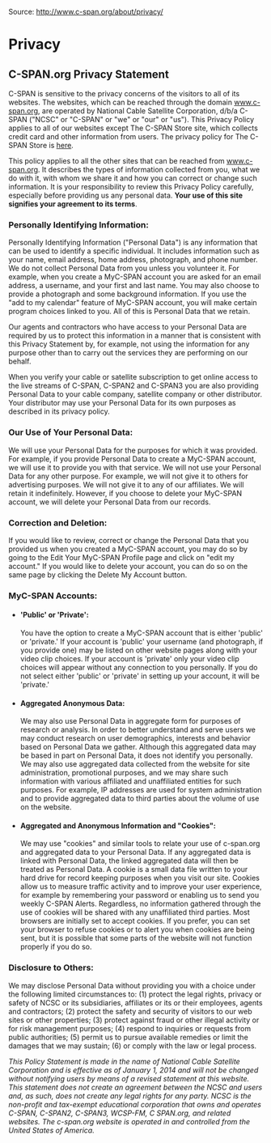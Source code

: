 Source: <http://www.c-span.org/about/privacy/>

# Privacy

## C-SPAN.org Privacy Statement

C-SPAN is sensitive to the privacy concerns of the visitors to all of its websites. The websites, which can be reached through the domain www.c-span.org, are operated by National Cable Satellite Corporation, d/b/a C-SPAN ("NCSC" or "C-SPAN" or "we" or "our" or "us"). This Privacy Policy applies to all of our websites except The C-SPAN Store site, which collects credit card and other information from users. The privacy policy for The C-SPAN Store is [here][5].

This policy applies to all the other sites that can be reached from www.c-span.org. It describes the types of information collected from you, what we do with it, with whom we share it and how you can correct or change such information. It is your responsibility to review this Privacy Policy carefully, especially before providing us any personal data. **Your use of this site signifies your agreement to its terms**.

### Personally Identifying Information:

Personally Identifying Information ("Personal Data") is any information that can be used to identify a specific individual. It includes information such as your name, email address, home address, photograph, and phone number. We do not collect Personal Data from you unless you volunteer it. For example, when you create a MyC-SPAN account you are asked for an email address, a username, and your first and last name. You may also choose to provide a photograph and some background information. If you use the "add to my calendar" feature of MyC-SPAN account, you will make certain program choices linked to you. All of this is Personal Data that we retain.

Our agents and contractors who have access to your Personal Data are required by us to protect this information in a manner that is consistent with this Privacy Statement by, for example, not using the information for any purpose other than to carry out the services they are performing on our behalf. 

When you verify your cable or satellite subscription to get online access to the live streams of C-SPAN, C-SPAN2 and C-SPAN3 you are also providing Personal Data to your cable company, satellite company or other distributor. Your distributor may use your Personal Data for its own purposes as described in its privacy policy.

### Our Use of Your Personal Data:

We will use your Personal Data for the purposes for which it was provided. For example, if you provide Personal Data to create a MyC-SPAN account, we will use it to provide you with that service. We will not use your Personal Data for any other purpose. For example, we will not give it to others for advertising purposes. We will not give it to any of our affiliates. We will retain it indefinitely. However, if you choose to delete your MyC-SPAN account, we will delete your Personal Data from our records. 

### Correction and Deletion:

If you would like to review, correct or change the Personal Data that you provided us when you created a MyC-SPAN account, you may do so by going to the Edit Your MyC-SPAN Profile page and click on "edit my account." If you would like to delete your account, you can do so on the same page by clicking the Delete My Account button.

### MyC-SPAN Accounts:

*   #### 'Public' or 'Private':
    
    You have the option to create a MyC-SPAN account that is either 'public' or 'private.' If your account is 'public' your username (and photograph, if you provide one) may be listed on other website pages along with your video clip choices. If your account is 'private' only your video clip choices will appear without any connection to you personally. If you do not select either 'public' or 'private' in setting up your account, it will be 'private.'
*   
    #### Aggregated Anonymous Data:
    
    We may also use Personal Data in aggregate form for purposes of research or analysis. In order to better understand and serve users we may conduct research on user demographics, interests and behavior based on Personal Data we gather. Although this aggregated data may be based in part on Personal Data, it does not identify you personally. We may also use aggregated data collected from the website for site administration, promotional purposes, and we may share such information with various affiliated and unaffiliated entities for such purposes. For example, IP addresses are used for system administration and to provide aggregated data to third parties about the volume of use on the website.
*   
    #### Aggregated and Anonymous Information and "Cookies":
    
    We may use "cookies" and similar tools to relate your use of c-span.org and aggregated data to your Personal Data. If any aggregated data is linked with Personal Data, the linked aggregated data will then be treated as Personal Data. A cookie is a small data file written to your hard drive for record keeping purposes when you visit our site. Cookies allow us to measure traffic activity and to improve your user experience, for example by remembering your password or enabling us to send you weekly C-SPAN Alerts. Regardless, no information gathered through the use of cookies will be shared with any unaffiliated third parties. Most browsers are initially set to accept cookies. If you prefer, you can set your browser to refuse cookies or to alert you when cookies are being sent, but it is possible that some parts of the website will not function properly if you do so.
    

### Disclosure to Others:

We may disclose Personal Data without providing you with a choice under the following limited circumstances to: (1) protect the legal rights, privacy or safety of NCSC or its subsidiaries, affiliates or its or their employees, agents and contractors; (2) protect the safety and security of visitors to our web sites or other properties; (3) protect against fraud or other illegal activity or for risk management purposes; (4) respond to inquiries or requests from public authorities; (5) permit us to pursue available remedies or limit the damages that we may sustain; (6) or comply with the law or legal process.

_This Policy Statement is made in the name of National Cable Satellite Corporation and is effective as of January 1, 2014 and will not be changed without notifying users by means of a revised statement at this website. This statement does not create an agreement between the NCSC and users and, as such, does not create any legal rights for any party. NCSC is the non-profit and tax-exempt educational corporation that owns and operates C-SPAN, C-SPAN2, C-SPAN3, WCSP-FM, C SPAN.org, and related websites. The c-span.org website is operated in and controlled from the United States of America._


[0]: http://www.c-span.org/about/privacy/
[1]: http://www.c-span.org/networks/
[2]: http://www.c-span.org/networks/?channel=radio
[3]: http://www.c-span.org/
[4]: http://www.c-span.org/schedule/
[5]: http://www.c-span.org/about/privacy/#
[6]: http://www.c-span.org/congress/
[7]: http://www.c-span.org/about/mission/
[8]: http://www.c-span.org/about/history/
[9]: http://www.c-span.org/special/?camerasInTheCourt
[10]: http://www.c-span.org/about/milestones/
[11]: http://www.c-span.org/about/leadership/
[12]: http://c-span.iapplicants.com/searchjobs.php
[13]: http://www.c-span.org/series/?community
[14]: http://www.c-span.org/about/videoLibrary/
[15]: http://static.c-span.org/assets/documents/C-SPANViewersGuide.pdf
[16]: http://www.c-spanclassroom.org/
[17]: http://www.c-span.org/blog/
[18]: http://www.c-span.org/series/browse/
[19]: http://www.c-span.org/about/pressCenter/
[20]: http://www.c-span.org/about/faq/
[21]: http://www.c-span.org/about/contactUs/
[22]: http://shopping.netsuite.com/c-span
[23]: http://www.c-span.org/about/books/
[24]: http://www.c-span.org/MyC-SPAN/login/
[25]: https://itunes.apple.com/us/app/c-span-radio/id322447301
[26]: https://play.google.com/store/apps/details?id=com.jacobsmedia.CSpan
[27]: http://appworld.blackberry.com/webstore/content/45013
[28]: http://www.c-span.org/podcasts/
[29]: http://www.c-span.org/about/copyrightsAndLicensing/
[30]: http://www.c-span.org/about/termsAndConditions/
[31]: http://www.c-span.org/about/privacy/
